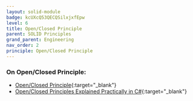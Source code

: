 ```yaml
---
layout: solid-module
badge: kcUXcQ53QECQSilxjxfEpw
level: 6
title: Open/Closed Principle
parent: SOLID Principles
grand_parent: Engineering
nav_order: 2
principle: Open/Closed Principle
---
```

### On Open/Closed Principle:

- [Open/Closed Principle](https://www.youtube.com/watch?v=-ptMtJAdj40&list=PLZlA0Gpn_vH9kocFX7R7BAe_CvvOCO_p9&index=2){:target="\_blank"}
- [Open/Closed Principles Explained Practically in C#](https://www.youtube.com/watch?v=VFlk43QGEgc&feature=youtu.be){:target="\_blank"}

